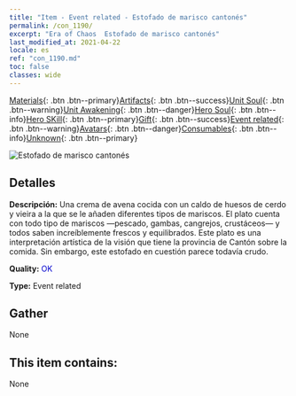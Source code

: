 ```yaml
---
title: "Item - Event related - Estofado de marisco cantonés"
permalink: /con_1190/
excerpt: "Era of Chaos  Estofado de marisco cantonés"
last_modified_at: 2021-04-22
locale: es
ref: "con_1190.md"
toc: false
classes: wide
---
```

 [Materials](/ItemsES/){: .btn .btn--primary}[Artifacts](/ItemsES/Artifacts/){: .btn .btn--success}[Unit Soul](/ItemsES/UnitSoul/){: .btn .btn--warning}[Unit Awakening](/ItemsES/UnitAwakening/){: .btn .btn--danger}[Hero Soul](/ItemsES/HeroSoul/){: .btn .btn--info}[Hero SKill](/ItemsES/HeroSkill/){: .btn .btn--primary}[Gift](/ItemsES/Gift/){: .btn .btn--success}[Event related](/ItemsES/Events/){: .btn .btn--warning}[Avatars](/ItemsES/Avatars/){: .btn .btn--danger}[Consumables](/ItemsES/Consumables/){: .btn .btn--info}[Unknown](/ItemsES/Unknown/){: .btn .btn--primary}

 ![Estofado de marisco cantonés](/images/t/i_81512331.png)

## Detalles
 **Descripción:** Una crema de avena cocida con un caldo de huesos de cerdo y vieira a la que se le añaden diferentes tipos de mariscos. El plato cuenta con todo tipo de mariscos —pescado, gambas, cangrejos, crustáceos— y todos saben increíblemente frescos y equilibrados. Este plato es una interpretación artística de la visión que tiene la provincia de Cantón sobre la comida. Sin embargo, este estofado en cuestión parece todavía crudo.

 **Quality:** <span style="color: #0000CD">OK</span>

 **Type:** Event related

## Gather

  None

## This item contains:

  None

